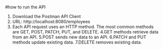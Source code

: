#how to run the API
1. Download the Postman API Client
2. URL: http://localhost:8080/employees
3. Each API request uses an HTTP method. The most common methods are GET, POST, PATCH, PUT, and DELETE.
4.GET methods retrieve data from an API.
5.POST sends new data to an API.
6.PATCH and PUT methods update existing data.
7.DELETE removes existing data.
